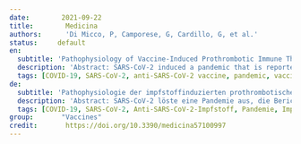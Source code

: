 ```yaml
---
date:        2021-09-22
title:        Medicina
authors:      'Di Micco, P, Camporese, G, Cardillo, G, et al.'
status:     default
en:
  subtitle: 'Pathophysiology of Vaccine-Induced Prothrombotic Immune Thrombocytopenia (VIPIT) and Vaccine-Induced Thrombocytopenic Thrombosis (VITT) and Their Diagnostic Approach in Emergency.'
  description: 'Abstract: SARS-CoV-2 induced a pandemic that is reported to have started in Asia and was then extended to other countries in the world. Main clinical aspects of this viral infection have been lung injuries with severe pneumonia requiring prolonged hospitalization and associated morbidities such as venous thromboembolism and/or superinfection by bacteria, fungus or other pests. Immediately there was a need to develop a sustainable therapeutic strategy, such as vaccination. Vaccines against Covid-19, in fact, exert a protective action for common people and reduce viral diffusion. Yet, vaccination of a large number of people raises the question of a well-known complication of several types of vaccines; this complication is immune thrombocytopenia, which is sometimes associated with thrombosis as well. In this short review, we summarized mechanisms involved in the pathogenesis of vaccine-induced prothrombotic immune thrombocytopenia and vaccine-induced thrombocytopenic thrombosis.'
  tags: [COVID-19, SARS-CoV-2, anti-SARS-CoV-2 vaccine, pandemic, vaccine]
de: 
  subtitle: 'Pathophysiologie der impfstoffinduzierten prothrombotischen Immunthrombozytopenie (VIPIT) und der impfstoffinduzierten thrombozytopenischen Thrombose (VITT) und ihr diagnostischer Ansatz in der Notaufnahme.'
  description: 'Abstract: SARS-CoV-2 löste eine Pandemie aus, die Berichten zufolge in Asien begann und sich dann auf andere Länder der Welt ausweitete. Die wichtigsten klinischen Aspekte dieser Virusinfektion waren Lungenverletzungen mit schweren Lungenentzündungen, die einen längeren Krankenhausaufenthalt erforderten, und damit verbundene Morbiditäten wie venöse Thromboembolien und/oder Superinfektionen durch Bakterien, Pilze oder andere Schädlinge. Es bestand sofort die Notwendigkeit, eine nachhaltige therapeutische Strategie zu entwickeln, beispielsweise eine Impfung. Impfstoffe gegen Covid-19 haben eine schützende Wirkung für die Allgemeinheit und verringern die Verbreitung des Virus. Die Impfung einer großen Zahl von Menschen wirft jedoch die Frage nach einer bekannten Komplikation mehrerer Impfstofftypen auf; diese Komplikation ist die Immunthrombozytopenie, die manchmal auch mit Thrombose einhergeht. In dieser kurzen Übersicht werden die Mechanismen zusammengefasst, die an der Pathogenese der impfstoffinduzierten prothrombotischen Immunthrombozytopenie und der impfstoffinduzierten thrombozytopenischen Thrombose beteiligt sind.' 
  tags: [COVID-19, SARS-CoV-2, Anti-SARS-CoV-2-Impfstoff, Pandemie, Impfstoff]
group:       "Vaccines"
credit:       https://doi.org/10.3390/medicina57100997
---
```

<object data="{{ page.link }}" style='height:calc(100vh - 400px); width: 100%' type='application/pdf'></object>